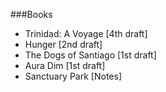 ###Books

* Trinidad: A Voyage [4th draft]
* Hunger [2nd draft]
* The Dogs of Santiago [1st draft]
* Aura Dim [1st draft]
* Sanctuary Park [Notes]